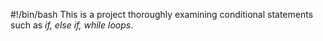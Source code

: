 #!/bin/bash
This is a project thoroughly examining conditional statements such as *if, else if, while loops*. 
